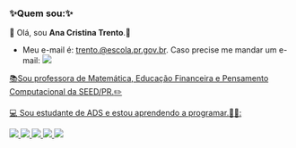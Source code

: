 ### :sparkles:Quem sou::sparkles: 

:sunflower: Olá, sou **Ana Cristina Trento**.:sunflower: </p>
* Meu e-mail é: trento.@escola.pr.gov.br. Caso precise me mandar um e-mail: 
<a href="https://www.google.com/intl/pt-BR/gmail/about/"><img src="https://img.shields.io/badge/Gmail-D14836?style=for-the-badge&logo=gmail&logoColor=white"></img>

:books:Sou professora de Matemática, Educação Financeira e Pensamento Computacional da SEED/PR.:pencil2:</p>
:computer: Sou estudante de ADS e estou aprendendo a programar.:eyes::yellow_heart::


![](https://img.shields.io/badge/JavaScript-323330?style=for-the-badge&logo=javascript&logoColor=F7DF1E)
<img src="https://img.shields.io/badge/HTML5-E34F26?style=for-the-badge&logo=html5&logoColor=white"></img>
<img src="https://img.shields.io/badge/CSS3-1572B6?style=for-the-badge&logo=css3&logoColor=white"></img>
<img src="https://img.shields.io/badge/PHP-777BB4?style=for-the-badge&logo=php&logoColor=white"></img>
<img src ="https://img.shields.io/badge/MySQL-005C84?style=for-the-badge&logo=mysql&logoColor=white"></img>



